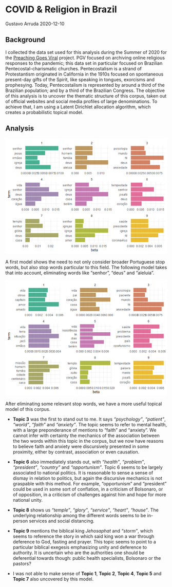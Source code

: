 COVID & Religion in Brazil
================
Gustavo Arruda
2020-12-10

## Background

I collected the data set used for this analysis during the Summer of
2020 for the [Preaching Goes
Viral](https://blogs.miamioh.edu/critical-distance/preaching-goes-viral-responses-to-the-pandemic/)
project. PGV focused on archiving online religious responses to the
pandemic; this data set in particular focused on Brazilian
Pentecostal-charismatic churches. Pentecostalism is a strand of
Protestantism originated in California in the 1910s focused on
spontaneous present-day gifts of the Spirit, like speaking in tongues,
exorcisms and prophesying. Today, Pentecostalism is represented by
around a third of the Brazilian population; and by a third of the
Brazilian Congress. The objective of this analysis is to uncover the
thematic structure of this corpus, taken out of official websites and
social media profiles of large denominations. To achieve that, I am
using a Latent Dirichlet allocation algorithm, which creates a
probabilistic topical model.

## Analysis

![](COVID_religion_topics_files/figure-gfm/plot1-1.png)<!-- -->

A first model shows the need to not only consider broader Portuguese
stop words, but also stop words particular to this field. The following
model takes that into account, eliminating words like “senhor”, “deus”
and “aleluia”.

![](COVID_religion_topics_files/figure-gfm/plot2-1.png)<!-- -->

After eliminating some relevant stop words, we have a more useful
topical model of this corpus.

  - **Topic 3** was the first to stand out to me. It says
    *“psychology”*, *“patient”*, *“world”*, *“faith”* and
    *“anxiety”*. The topic seems to refer to mental health, with a
    large preponderance of mentions to “faith” and “anxiety”. We cannot
    infer with certainty the mechanics of the association between the
    two words within this topic in the corpus, but we now have reasons
    to believe faith and anxiety were discursively presented in some
    proximity, either by contrast, association or even causation.

  - **Topic 6** also immediately stands out, with *“health”*,
    *“problem”*, *“president”*, *“country”* and *“opportunism”*.
    Topic 6 seems to be largely associated to national politics. It is
    reasonable to sense a sense of dismay in relation to politics, but
    again the discursive mechanics is not graspable with this method.
    For example, “opportunism” and “president” could be used in some
    sort of conflation, in a criticism of Bolsonaro, or of opposition,
    in a criticism of challenges against him and hope for more national
    unity.

  - **Topic 8** shows us *“temple”*, *“glory”*, *“service”*, *“heart”*,
    *“house”*. The underlying relationship among the different words
    seems to be in-person services and social distancing.

  - **Topic 9** mentions the biblical king *Jehosaphat* and *“storm”*,
    which seems to reference the story in which said king won a war
    through deference to God, fasting and prayer. This topic seems to
    point to a particular biblical exegesis emphasizing unity and
    deference to authority. It is uncertain who are the authorities one
    should be deferential towards though: public health specialists,
    Bolsonaro or the pastors?

  - I was not able to make sense of **Topic 1**, **Topic 2**, **Topic
    4**, **Topic 5** and **Topic 7** also uncovered by this model.
